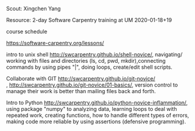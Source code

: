 Scout: Xingchen Yang

Resource: 2-day Software Carpentry training at UM 2020-01-18+19

course schedule

https://software-carpentry.org/lessons/


intro to unix shell
http://swcarpentry.github.io/shell-novice/, navigating/ working with files and directories (ls, cd, pwd, mkdir),connecting commands by using pipes "|", doing loops, create/edit shell scripts.


Collaborate with GIT
http://swcarpentry.github.io/git-novice/ , http://swcarpentry.github.io/git-novice/01-basics/, version control to manage their work is better than mailing files back and forth.

Intro to Python
http://swcarpentry.github.io/python-novice-inflammation/, using package "numpy" to analyzing data, learning loops to deal with repeated work, creating functions, how to handle different types of errors, making code more reliable by using assertions (defensive programming). 

